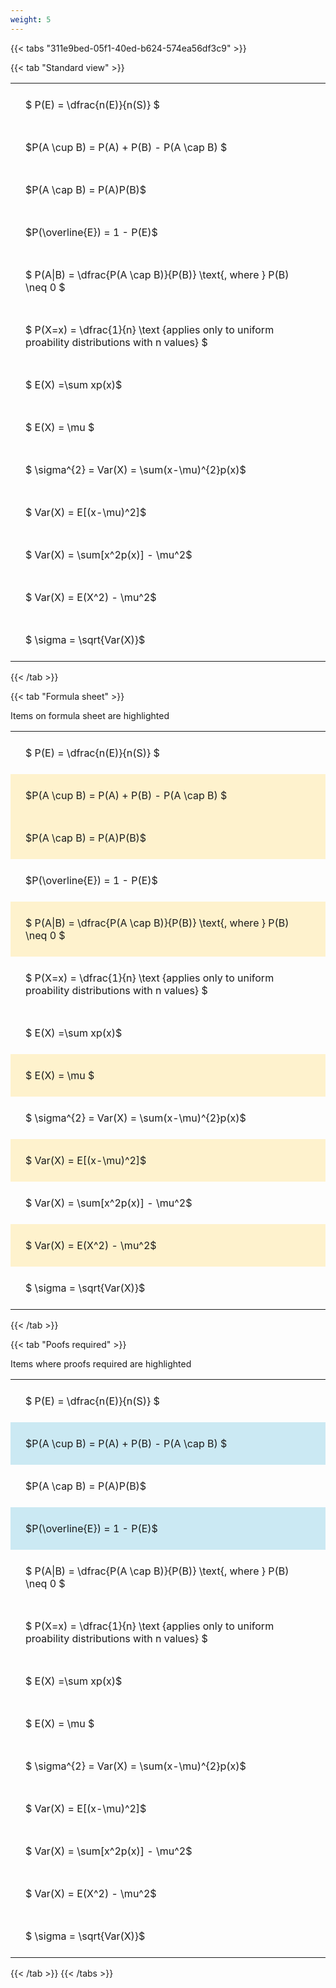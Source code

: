 ```yaml
---
weight: 5
---
```


{{< tabs "311e9bed-05f1-40ed-b624-574ea56df3c9" >}}

{{< tab "Standard view" >}}

<style type="text/css">
#T_c2f22 th.col_heading {
  text-align: left;
  font-size: 1em;
}
#T_c2f22 td {
  text-align: left;
  font-size: 1em;
  padding: 1.5em;
}
</style>
<table id="T_c2f22">
  <thead>
  </thead>
  <tbody>
    <tr>
      <td id="T_c2f22_row0_col0" class="data row0 col0" >$ P(E) = \dfrac{n(E)}{n(S)} $</td>
    </tr>
    <tr>
      <td id="T_c2f22_row1_col0" class="data row1 col0" >$P(A \cup B) = P(A) + P(B) - P(A \cap B) $</td>
    </tr>
    <tr>
      <td id="T_c2f22_row2_col0" class="data row2 col0" >$P(A \cap B)  = P(A)P(B)$</td>
    </tr>
    <tr>
      <td id="T_c2f22_row3_col0" class="data row3 col0" >$P(\overline{E}) = 1 - P(E)$</td>
    </tr>
    <tr>
      <td id="T_c2f22_row4_col0" class="data row4 col0" >$ P(A|B) = \dfrac{P(A \cap B)}{P(B)} \text{, where } P(B) \neq 0 $</td>
    </tr>
    <tr>
      <td id="T_c2f22_row5_col0" class="data row5 col0" >$ P(X=x) =  \dfrac{1}{n} 
\text {applies only to uniform proability distributions with n values} $</td>
    </tr>
    <tr>
      <td id="T_c2f22_row6_col0" class="data row6 col0" >$ E(X) =\sum xp(x)$</td>
    </tr>
    <tr>
      <td id="T_c2f22_row7_col0" class="data row7 col0" >$ E(X) = \mu $</td>
    </tr>
    <tr>
      <td id="T_c2f22_row8_col0" class="data row8 col0" >$ \sigma^{2} = Var(X) = \sum(x-\mu)^{2}p(x)$</td>
    </tr>
    <tr>
      <td id="T_c2f22_row9_col0" class="data row9 col0" >$ Var(X) = E[(x-\mu)^2]$</td>
    </tr>
    <tr>
      <td id="T_c2f22_row10_col0" class="data row10 col0" >$ Var(X) = \sum[x^2p(x)] - \mu^2$</td>
    </tr>
    <tr>
      <td id="T_c2f22_row11_col0" class="data row11 col0" >$ Var(X) = E(X^2) - \mu^2$</td>
    </tr>
    <tr>
      <td id="T_c2f22_row12_col0" class="data row12 col0" >$ \sigma = \sqrt{Var(X)}$</td>
    </tr>
  </tbody>
</table>
{{< /tab >}}

{{< tab "Formula sheet" >}}

Items on formula sheet are highlighted 
<br>
<style type="text/css">
#T_43e8c th.col_heading {
  text-align: left;
  font-size: 1em;
}
#T_43e8c td {
  text-align: left;
  font-size: 1em;
  padding: 1.5em;
}
#T_43e8c_row0_col0, #T_43e8c_row3_col0, #T_43e8c_row5_col0, #T_43e8c_row6_col0, #T_43e8c_row8_col0, #T_43e8c_row10_col0, #T_43e8c_row12_col0 {
  background-color: rgba(0,0,0,0);
}
#T_43e8c_row1_col0, #T_43e8c_row2_col0, #T_43e8c_row4_col0, #T_43e8c_row7_col0, #T_43e8c_row9_col0, #T_43e8c_row11_col0 {
  background-color: rgba(255,194,10, 0.2);
}
</style>
<table id="T_43e8c">
  <thead>
  </thead>
  <tbody>
    <tr>
      <td id="T_43e8c_row0_col0" class="data row0 col0" >$ P(E) = \dfrac{n(E)}{n(S)} $</td>
    </tr>
    <tr>
      <td id="T_43e8c_row1_col0" class="data row1 col0" >$P(A \cup B) = P(A) + P(B) - P(A \cap B) $</td>
    </tr>
    <tr>
      <td id="T_43e8c_row2_col0" class="data row2 col0" >$P(A \cap B)  = P(A)P(B)$</td>
    </tr>
    <tr>
      <td id="T_43e8c_row3_col0" class="data row3 col0" >$P(\overline{E}) = 1 - P(E)$</td>
    </tr>
    <tr>
      <td id="T_43e8c_row4_col0" class="data row4 col0" >$ P(A|B) = \dfrac{P(A \cap B)}{P(B)} \text{, where } P(B) \neq 0 $</td>
    </tr>
    <tr>
      <td id="T_43e8c_row5_col0" class="data row5 col0" >$ P(X=x) =  \dfrac{1}{n} 
\text {applies only to uniform proability distributions with n values} $</td>
    </tr>
    <tr>
      <td id="T_43e8c_row6_col0" class="data row6 col0" >$ E(X) =\sum xp(x)$</td>
    </tr>
    <tr>
      <td id="T_43e8c_row7_col0" class="data row7 col0" >$ E(X) = \mu $</td>
    </tr>
    <tr>
      <td id="T_43e8c_row8_col0" class="data row8 col0" >$ \sigma^{2} = Var(X) = \sum(x-\mu)^{2}p(x)$</td>
    </tr>
    <tr>
      <td id="T_43e8c_row9_col0" class="data row9 col0" >$ Var(X) = E[(x-\mu)^2]$</td>
    </tr>
    <tr>
      <td id="T_43e8c_row10_col0" class="data row10 col0" >$ Var(X) = \sum[x^2p(x)] - \mu^2$</td>
    </tr>
    <tr>
      <td id="T_43e8c_row11_col0" class="data row11 col0" >$ Var(X) = E(X^2) - \mu^2$</td>
    </tr>
    <tr>
      <td id="T_43e8c_row12_col0" class="data row12 col0" >$ \sigma = \sqrt{Var(X)}$</td>
    </tr>
  </tbody>
</table>
{{< /tab >}}

{{< tab "Poofs required" >}}

Items where proofs required are highlighted 
<br>
<style type="text/css">
#T_57e82 th.col_heading {
  text-align: left;
  font-size: 1em;
}
#T_57e82 td {
  text-align: left;
  font-size: 1em;
  padding: 1.5em;
}
#T_57e82_row0_col0, #T_57e82_row2_col0, #T_57e82_row4_col0, #T_57e82_row5_col0, #T_57e82_row6_col0, #T_57e82_row7_col0, #T_57e82_row8_col0, #T_57e82_row9_col0, #T_57e82_row10_col0, #T_57e82_row11_col0, #T_57e82_row12_col0 {
  background-color: rgba(0,0,0,0);
}
#T_57e82_row1_col0, #T_57e82_row3_col0 {
  background-color: rgba(0,150,200, 0.2);
}
</style>
<table id="T_57e82">
  <thead>
  </thead>
  <tbody>
    <tr>
      <td id="T_57e82_row0_col0" class="data row0 col0" >$ P(E) = \dfrac{n(E)}{n(S)} $</td>
    </tr>
    <tr>
      <td id="T_57e82_row1_col0" class="data row1 col0" >$P(A \cup B) = P(A) + P(B) - P(A \cap B) $</td>
    </tr>
    <tr>
      <td id="T_57e82_row2_col0" class="data row2 col0" >$P(A \cap B)  = P(A)P(B)$</td>
    </tr>
    <tr>
      <td id="T_57e82_row3_col0" class="data row3 col0" >$P(\overline{E}) = 1 - P(E)$</td>
    </tr>
    <tr>
      <td id="T_57e82_row4_col0" class="data row4 col0" >$ P(A|B) = \dfrac{P(A \cap B)}{P(B)} \text{, where } P(B) \neq 0 $</td>
    </tr>
    <tr>
      <td id="T_57e82_row5_col0" class="data row5 col0" >$ P(X=x) =  \dfrac{1}{n} 
\text {applies only to uniform proability distributions with n values} $</td>
    </tr>
    <tr>
      <td id="T_57e82_row6_col0" class="data row6 col0" >$ E(X) =\sum xp(x)$</td>
    </tr>
    <tr>
      <td id="T_57e82_row7_col0" class="data row7 col0" >$ E(X) = \mu $</td>
    </tr>
    <tr>
      <td id="T_57e82_row8_col0" class="data row8 col0" >$ \sigma^{2} = Var(X) = \sum(x-\mu)^{2}p(x)$</td>
    </tr>
    <tr>
      <td id="T_57e82_row9_col0" class="data row9 col0" >$ Var(X) = E[(x-\mu)^2]$</td>
    </tr>
    <tr>
      <td id="T_57e82_row10_col0" class="data row10 col0" >$ Var(X) = \sum[x^2p(x)] - \mu^2$</td>
    </tr>
    <tr>
      <td id="T_57e82_row11_col0" class="data row11 col0" >$ Var(X) = E(X^2) - \mu^2$</td>
    </tr>
    <tr>
      <td id="T_57e82_row12_col0" class="data row12 col0" >$ \sigma = \sqrt{Var(X)}$</td>
    </tr>
  </tbody>
</table>
{{< /tab >}}
{{< /tabs >}}